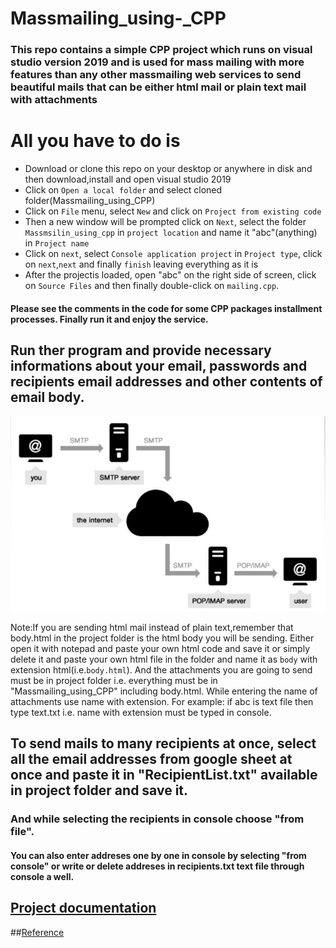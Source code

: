 # Massmailing_using-_CPP

### This repo contains a simple CPP project which runs on visual studio version 2019 and is used for mass mailing with more features than any other massmailing web services to send beautiful mails that can be either html mail or plain text mail with attachments

# All you have to do is
* Download or clone this repo on your desktop or anywhere in disk and then download,install and open visual studio 2019
* Click on `Open a local folder` and  select cloned folder(Massmailing_using_CPP)
* Click on `File` menu, select `New` and click on `Project from existing code`
* Then a new window will be prompted click on `Next`, select the folder `Massmsilin_using_cpp` in `project location` and name it "abc"(anything) in `Project name`
* Click on `next`, select `Console application project` in `Project type`, click on `next`,`next` and finally `finish` leaving everything as it is
* After the projectis loaded, open "abc" on the right side of screen, click on `Source Files` and then finally double-click on `mailing.cpp`.

#### Please see the comments in the code for some CPP packages installment processes. Finally run it and enjoy the service.

## Run ther program and provide necessary informations about your email, passwords and recipients email addresses and other contents of email body.

![SMTP Behind It](SMTP.JPG)

Note:If you are sending html mail instead of plain text,remember that body.html in the project folder is the html body you will be sending. Either open it with notepad 
and paste your own html code  and save it or simply delete it and paste your own html file in the folder and name it as `body` with extension html(i.e.`body.html`). And the attachments you are going to send must be in project folder i.e. everything must be in "Massmailing_using_CPP" including body.html. While entering the name of attachments use name with extension. For example: if abc is text file then type text.txt i.e. name with extension must be typed in console.

## To send mails to many recipients at once, select all the email addresses from google sheet at once and paste it in "RecipientList.txt" available in project folder and save it.
### And while selecting the recipients in console choose "from file".
#### You can also enter addreses one by one in console by selecting "from console" or write or delete addreses in recipients.txt text file through console a well.
## [Project documentation](https://drive.google.com/file/d/1dvX7T9Eyu5Y3x6eKJ802dMMlWOXToesS/view?usp=sharing)
##[Reference](https://www.emailarchitect.net/easendmail/kb/vc.aspx?cat=0)
